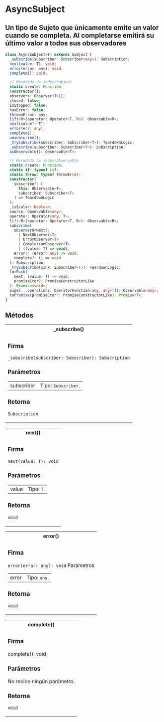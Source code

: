 # AsyncSubject

<h2 class="subtitle">Un tipo de Sujeto que únicamente emite un valor cuando se completa. Al completarse emitirá su último valor a todos sus observadores</h2>

```typescript
class AsyncSubject<T> extends Subject {
  _subscribe(subscriber: Subscriber<any>): Subscription;
  next(value: T): void;
  error(error: any): void;
  complete(): void;

  // Heredado de index/Subject
  static create: Function;
  constructor();
  observers: Observer<T>[];
  closed: false;
  isStopped: false;
  hasError: false;
  thrownError: any;
  lift<R>(operator: Operator<T, R>): Observable<R>;
  next(value?: T);
  error(err: any);
  complete();
  unsubscribe();
  _trySubscribe(subscriber: Subscriber<T>): TeardownLogic;
  _subscribe(subscriber: Subscriber<T>): Subscription;
  asObservable(): Observable<T>;

  // Heredado de index/Observable
  static create: Function;
  static if: typeof iif;
  static throw: typeof throwError;
  constructor(
    subscribe?: (
      this: Observable<T>,
      subscriber: Subscriber<T>
    ) => TeardownLogic
  );
  _isScalar: boolean;
  source: Observable<any>;
  operator: Operator<any, T>;
  lift<R>(operator: Operator<T, R>): Observable<R>;
  subscribe(
    observerOrNext?:
      | NextObserver<T>
      | ErrorObserver<T>
      | CompletionObserver<T>
      | ((value: T) => void),
    error?: (error: any) => void,
    complete?: () => void
  ): Subscription;
  _trySubscribe(sink: Subscriber<T>): TeardownLogic;
  forEach(
    next: (value: T) => void,
    promiseCtor?: PromiseConstructorLike
  ): Promise<void>;
  pipe(...operations: OperatorFunction<any, any>[]): Observable<any>;
  toPromise(promiseCtor?: PromiseConstructorLike): Promise<T>;
}
```

## Métodos

<table>
<tr><th>_subscribe()</th></tr>
<tr><td>
<h3>Firma</h3>
<code>_subscribe(subscriber: Subscriber<any>): Subscription</code>

<h3>Parámetros</h3>

<table>
<tr><td>subscriber</td><td>Tipo: <code>Subscriber</code>.</td></tr>
</table>

<h3>Retorna</h3>

<code>Subscription</code>

</td></td>
</table>

<table>
<tr><th>next()</th></tr>
<tr><td>
<h3>Firma</h3>
<code>next(value: T): void</code>
<h3>Parámetros</h3>
<table>
<tr><td>value</td><td>Tipo: <code>T</code>.</td></tr>
</table>

<h3>Retorna</h3>

<code>void</code>

</td></tr>
</table>

<table>
<tr><th>error()</th></tr>
<tr><td>
<h3>Firma</h3>
<code>error(error: any): void</code>
Parámetros

<table>
<tr><td>error</td><td>Tipo: <code>any</code>.</td></tr>
</table>

<h3>Retorna</h3>

<code>void</code>

</td></tr>
</table>

<table>
<tr><th>complete()</th></tr>
<tr><td>
<h3>Firma</h3>
complete(): void
<h3>Parámetros</h3>

No recibe ningún parámetro.

<h3>Retorna</h3>

<code>void</code>

</td></tr>
</table>
